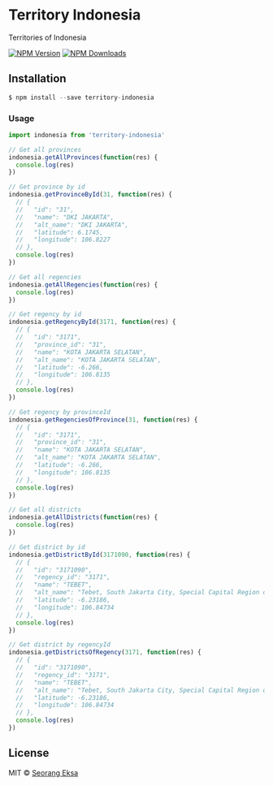 # Territory Indonesia
Territories of Indonesia

[![NPM Version](https://img.shields.io/npm/v/territory-indonesia.svg?maxAge=2592000)](https://www.npmjs.com/package/territory-indonesia)
[![NPM Downloads](https://img.shields.io/npm/dt/territory-indonesia.svg?maxAge=2592000)](https://www.npmjs.com/package/territory-indonesia)

## Installation
```js
$ npm install --save territory-indonesia
```

### Usage
```js
import indonesia from 'territory-indonesia'

// Get all provinces
indonesia.getAllProvinces(function(res) {
  console.log(res)
})

// Get province by id
indonesia.getProvinceById(31, function(res) {
  // {
  //   "id": "31",
  //   "name": "DKI JAKARTA",
  //   "alt_name": "DKI JAKARTA",
  //   "latitude": 6.1745,
  //   "longitude": 106.8227
  // },
  console.log(res)
})

// Get all regencies
indonesia.getAllRegencies(function(res) {
  console.log(res)
})

// Get regency by id
indonesia.getRegencyById(3171, function(res) {
  // {
  //   "id": "3171",
  //   "province_id": "31",
  //   "name": "KOTA JAKARTA SELATAN",
  //   "alt_name": "KOTA JAKARTA SELATAN",
  //   "latitude": -6.266,
  //   "longitude": 106.8135
  // },
  console.log(res)
})

// Get regency by provinceId
indonesia.getRegenciesOfProvince(31, function(res) {
  // {
  //   "id": "3171",
  //   "province_id": "31",
  //   "name": "KOTA JAKARTA SELATAN",
  //   "alt_name": "KOTA JAKARTA SELATAN",
  //   "latitude": -6.266,
  //   "longitude": 106.8135
  // },
  console.log(res)
})

// Get all districts
indonesia.getAllDistricts(function(res) {
  console.log(res)
})

// Get district by id
indonesia.getDistrictById(3171090, function(res) {
  // {
  //   "id": "3171090",
  //   "regency_id": "3171",
  //   "name": "TEBET",
  //   "alt_name": "Tebet, South Jakarta City, Special Capital Region of Jakarta, Indonesia",
  //   "latitude": -6.23186,
  //   "longitude": 106.84734
  // },
  console.log(res)
})

// Get district by regencyId
indonesia.getDistrictsOfRegency(3171, function(res) {
  // {
  //   "id": "3171090",
  //   "regency_id": "3171",
  //   "name": "TEBET",
  //   "alt_name": "Tebet, South Jakarta City, Special Capital Region of Jakarta, Indonesia",
  //   "latitude": -6.23186,
  //   "longitude": 106.84734
  // },
  console.log(res)
})
```

## License
MIT © [Seorang Eksa](http://www.seorangeksa.com)
